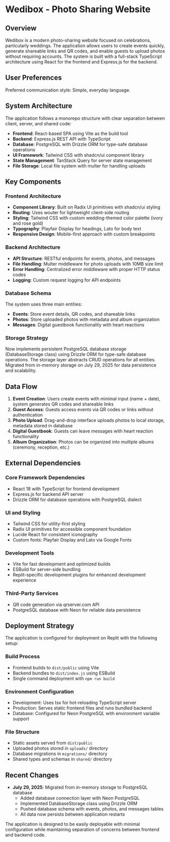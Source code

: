 # Wedibox - Photo Sharing Website

## Overview

Wedibox is a modern photo-sharing website focused on celebrations, particularly weddings. The application allows users to create events quickly, generate shareable links and QR codes, and enable guests to upload photos without requiring accounts. The system is built with a full-stack TypeScript architecture using React for the frontend and Express.js for the backend.

## User Preferences

Preferred communication style: Simple, everyday language.

## System Architecture

The application follows a monorepo structure with clear separation between client, server, and shared code:

- **Frontend**: React-based SPA using Vite as the build tool
- **Backend**: Express.js REST API with TypeScript
- **Database**: PostgreSQL with Drizzle ORM for type-safe database operations
- **UI Framework**: Tailwind CSS with shadcn/ui component library
- **State Management**: TanStack Query for server state management
- **File Storage**: Local file system with multer for handling uploads

## Key Components

### Frontend Architecture
- **Component Library**: Built on Radix UI primitives with shadcn/ui styling
- **Routing**: Uses wouter for lightweight client-side routing
- **Styling**: Tailwind CSS with custom wedding-themed color palette (ivory and rose gold)
- **Typography**: Playfair Display for headings, Lato for body text
- **Responsive Design**: Mobile-first approach with custom breakpoints

### Backend Architecture
- **API Structure**: RESTful endpoints for events, photos, and messages
- **File Handling**: Multer middleware for photo uploads with 10MB size limit
- **Error Handling**: Centralized error middleware with proper HTTP status codes
- **Logging**: Custom request logging for API endpoints

### Database Schema
The system uses three main entities:
- **Events**: Store event details, QR codes, and shareable links
- **Photos**: Store uploaded photos with metadata and album organization
- **Messages**: Digital guestbook functionality with heart reactions

### Storage Strategy
Now implements persistent PostgreSQL database storage (DatabaseStorage class) using Drizzle ORM for type-safe database operations. The storage layer abstracts CRUD operations for all entities. Migrated from in-memory storage on July 29, 2025 for data persistence and scalability.

## Data Flow

1. **Event Creation**: Users create events with minimal input (name + date), system generates QR codes and shareable links
2. **Guest Access**: Guests access events via QR codes or links without authentication
3. **Photo Upload**: Drag-and-drop interface uploads photos to local storage, metadata stored in database
4. **Digital Guestbook**: Guests can leave messages with heart reaction functionality
5. **Album Organization**: Photos can be organized into multiple albums (ceremony, reception, etc.)

## External Dependencies

### Core Framework Dependencies
- React 18 with TypeScript for frontend development
- Express.js for backend API server
- Drizzle ORM for database operations with PostgreSQL dialect

### UI and Styling
- Tailwind CSS for utility-first styling
- Radix UI primitives for accessible component foundation
- Lucide React for consistent iconography
- Custom fonts: Playfair Display and Lato via Google Fonts

### Development Tools
- Vite for fast development and optimized builds
- ESBuild for server-side bundling
- Replit-specific development plugins for enhanced development experience

### Third-Party Services
- QR code generation via qrserver.com API
- PostgreSQL database with Neon for reliable data persistence

## Deployment Strategy

The application is configured for deployment on Replit with the following setup:

### Build Process
- Frontend builds to `dist/public` using Vite
- Backend bundles to `dist/index.js` using ESBuild
- Single command deployment with `npm run build`

### Environment Configuration
- Development: Uses tsx for hot-reloading TypeScript server
- Production: Serves static frontend files and runs bundled backend
- Database: Configured for Neon PostgreSQL with environment variable support

### File Structure
- Static assets served from `dist/public`
- Uploaded photos stored in `uploads/` directory
- Database migrations in `migrations/` directory
- Shared types and schemas in `shared/` directory

## Recent Changes

- **July 29, 2025**: Migrated from in-memory storage to PostgreSQL database
  - Added database connection layer with Neon PostgreSQL
  - Implemented DatabaseStorage class using Drizzle ORM
  - Pushed database schema with events, photos, and messages tables
  - All data now persists between application restarts

The application is designed to be easily deployable with minimal configuration while maintaining separation of concerns between frontend and backend code.